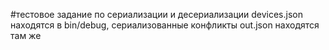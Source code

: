 #тестовое задание по сериализации и десериализации
devices.json находятся в bin/debug, сериализованные конфликты out.json находятся там же
